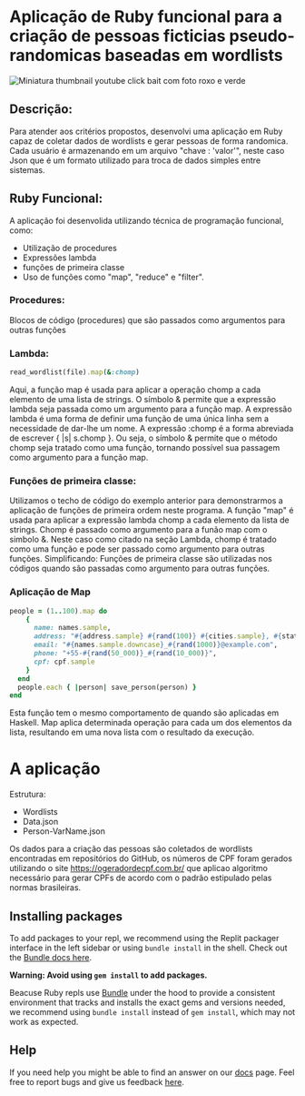 # Aplicação de Ruby funcional para a criação de pessoas ficticias pseudo-randomicas baseadas em wordlists
![Miniatura thumbnail youtube click bait com foto roxo e verde](https://user-images.githubusercontent.com/74078237/215341011-df83ab68-f414-4448-85da-47374255706c.png)
## Descrição:


Para atender aos critérios propostos, desenvolvi uma aplicação em Ruby capaz de coletar dados de wordlists e gerar pessoas de forma randomica. Cada usuário é armazenando em um arquivo "chave : 'valor'", neste caso Json que é um formato utilizado para troca de dados simples entre sistemas.

## Ruby Funcional:
 A aplicação foi desenvolida utilizando técnica de programação funcional, como: 
  - Utilização de procedures
  - Expressões lambda
  - funções de primeira classe
  - Uso de funções como "map", "reduce" e "filter". 

### Procedures: 
Blocos de código (procedures) que são passados como argumentos para outras funções
### Lambda:
``` ruby
read_wordlist(file).map(&:chomp)
```
Aqui, a função map é usada para aplicar a operação chomp a cada elemento de uma lista de strings. O símbolo & permite que a expressão lambda seja passada como um argumento para a função map. A expressão lambda é uma forma de definir uma função de uma única linha sem a necessidade de dar-lhe um nome. A expressão :chomp é a forma abreviada de escrever { |s| s.chomp }. Ou seja, o símbolo & permite que o método chomp seja tratado como uma função, tornando possível sua passagem como argumento para a função map.

### Funções de primeira classe:

Utilizamos o techo de código do exemplo anterior para demonstrarmos a aplicação de funções de primeira ordem neste programa. 
A função "map" é usada para aplicar a expressão lambda chomp a cada elemento da lista de strings. Chomp é passado como argumento para a funão map com o simbolo &. Neste caso como citado na seção Lambda, chomp é tratado como uma função e pode ser passado como argumento para outras funções. Simplificando: Funções de primeira classe são utilizadas nos códigos quando são passadas como argumento para outras funções.
 
### Aplicação de Map
```Ruby
people = (1..100).map do
    {
      name: names.sample,
      address: "#{address.sample} #{rand(100)} #{cities.sample}, #{states.sample} #{rand(10_000)}",
      email: "#{names.sample.downcase}_#{rand(1000)}@example.com",
      phone: "+55-#{rand(50_000)}_#{rand(10_000)}",
      cpf: cpf.sample
    }
  end
  people.each { |person| save_person(person) }
end
```

Esta função tem o mesmo comportamento de quando são aplicadas em Haskell. Map aplica determinada operação para cada um dos elementos da lista, resultando em uma nova lista com o resultado da execução.

# A aplicação
Estrutura:
- Wordlists
- Data.json
- Person-VarName.json

Os dados para a criação das pessoas são coletados de wordlists encontradas em repositórios do GitHub, os números de CPF foram gerados utilizando o site https://ogeradordecpf.com.br/ que aplicao algoritmo necessário para gerar CPFs de acordo com o padrão estipulado pelas normas brasileiras. 



## Installing packages

To add packages to your repl, we recommend using the Replit packager interface in the left sidebar or using `bundle install` in the shell. Check out the [Bundle docs here](https://bundler.io/v2.3/#getting-started).

**Warning: Avoid using `gem install` to add packages.**

Beacuse Ruby repls use [Bundle](https://bundler.io/) under the hood to provide a consistent environment that tracks and installs the exact gems and versions needed, we recommend using `bundle install` instead of `gem install`, which may not work as expected.

## Help

If you need help you might be able to find an answer on our [docs](https://docs.replit.com) page. Feel free to report bugs and give us feedback [here](https://replit.com/support).

